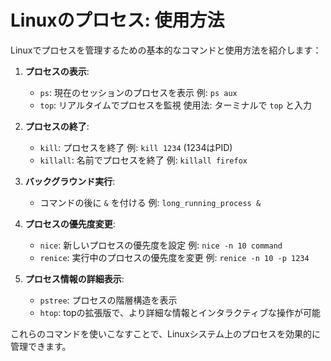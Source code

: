 # Linuxのプロセス: 使用方法

Linuxでプロセスを管理するための基本的なコマンドと使用方法を紹介します：

1. **プロセスの表示**:
   - `ps`: 現在のセッションのプロセスを表示
     例: `ps aux`
   - `top`: リアルタイムでプロセスを監視
     使用法: ターミナルで `top` と入力

2. **プロセスの終了**:
   - `kill`: プロセスを終了
     例: `kill 1234` (1234はPID)
   - `killall`: 名前でプロセスを終了
     例: `killall firefox`

3. **バックグラウンド実行**:
   - コマンドの後に `&` を付ける
     例: `long_running_process &`

4. **プロセスの優先度変更**:
   - `nice`: 新しいプロセスの優先度を設定
     例: `nice -n 10 command`
   - `renice`: 実行中のプロセスの優先度を変更
     例: `renice -n 10 -p 1234`

5. **プロセス情報の詳細表示**:
   - `pstree`: プロセスの階層構造を表示
   - `htop`: topの拡張版で、より詳細な情報とインタラクティブな操作が可能

これらのコマンドを使いこなすことで、Linuxシステム上のプロセスを効果的に管理できます。
